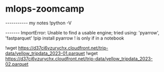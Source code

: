 # mlops-zoomcamp

----------- my notes
!python -V


------- ImportError: Unable to find a usable engine; tried using: 'pyarrow', 'fastparquet'
!pip install pyarrow
! is only if in a notebook

!wget https://d37ci6vzurychx.cloudfront.net/trip-data/yellow_tripdata_2023-01.parquet
!wget https://d37ci6vzurychx.cloudfront.net/trip-data/yellow_tripdata_2023-02.parquet